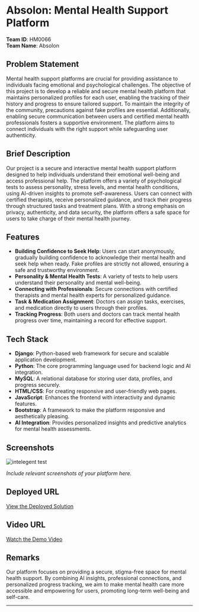 # Absolon: Mental Health Support Platform

**Team ID**: HM0066  
**Team Name**: Absolon  

## Problem Statement

Mental health support platforms are crucial for providing assistance to individuals facing emotional and psychological challenges. The objective of this project is to develop a reliable and secure mental health platform that maintains personalized profiles for each user, enabling the tracking of their history and progress to ensure tailored support. To maintain the integrity of the community, precautions against fake profiles are essential. Additionally, enabling secure communication between users and certified mental health professionals fosters a supportive environment. The platform aims to connect individuals with the right support while safeguarding user authenticity.

## Brief Description

Our project is a secure and interactive mental health support platform designed to help individuals understand their emotional well-being and access professional help. The platform offers a variety of psychological tests to assess personality, stress levels, and mental health conditions, using AI-driven insights to promote self-awareness. Users can connect with certified therapists, receive personalized guidance, and track their progress through structured tasks and treatment plans. With a strong emphasis on privacy, authenticity, and data security, the platform offers a safe space for users to take charge of their mental health journey.

## Features

- **Building Confidence to Seek Help**: Users can start anonymously, gradually building confidence to acknowledge their mental health and seek help when ready. Fake profiles are strictly not allowed, ensuring a safe and trustworthy environment.  
- **Personality & Mental Health Tests**: A variety of tests to help users understand their personality and mental well-being.  
- **Connecting with Professionals**: Secure connections with certified therapists and mental health experts for personalized guidance.  
- **Task & Medication Assignment**: Doctors can assign tasks, exercises, and medication directly to users through their profiles.  
- **Tracking Progress**: Both users and doctors can track mental health progress over time, maintaining a record for effective support.

## Tech Stack

- **Django**: Python-based web framework for secure and scalable application development.  
- **Python**: The core programming language used for backend logic and AI integration.  
- **MySQL**: A relational database for storing user data, profiles, and progress securely.  
- **HTML/CSS**: For creating responsive and user-friendly web pages.  
- **JavaScript**: Enhances the frontend with interactivity and dynamic features.  
- **Bootstrap**: A framework to make the platform responsive and aesthetically pleasing.  
- **AI Integration**: Provides personalized insights and predictive analytics for mental health assessments.

## Screenshots

![intelegent test](https://github.com/user-attachments/assets/2d702abf-cad8-4ca7-934e-71a722893a04)




*Include relevant screenshots of your platform here.*

## Deployed URL

[View the Deployed Solution](https://gfgpccoe.in)

## Video URL

[Watch the Demo Video](video_url)

## Remarks

Our platform focuses on providing a secure, stigma-free space for mental health support. By combining AI insights, professional connections, and personalized progress tracking, we aim to make mental health care more accessible and empowering for users, promoting long-term well-being and self-care.

---
